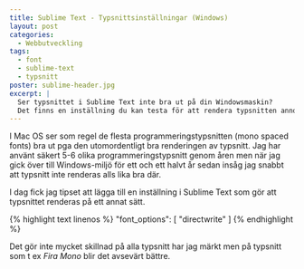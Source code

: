 ```yaml
---
title: Sublime Text - Typsnittsinställningar (Windows)
layout: post
categories:
  - Webbutveckling
tags:
  - font
  - sublime-text
  - typsnitt
poster: sublime-header.jpg
excerpt: |
  Ser typsnittet i Sublime Text inte bra ut på din Windowsmaskin?
  Det finns en inställning du kan testa för att rendera typsnitten annorlunda.
---
```


I Mac OS ser som regel de flesta programmeringstypsnitten (mono spaced fonts) bra ut pga den utomordentligt bra renderingen av typsnitt. Jag har använt säkert 5-6 olika programmeringstypsnitt genom åren men när jag gick över till Windows-miljö för ett och ett halvt år sedan insåg jag snabbt att typsnitt inte renderas alls lika bra där.

I dag fick jag tipset att lägga till en inställning i Sublime Text som gör att typsnittet renderas på ett annat sätt.

{% highlight text linenos %}
"font_options": [
  "directwrite"
]
{% endhighlight %}

Det gör inte mycket skillnad på alla typsnitt har jag märkt men på typsnitt som t ex _Fira Mono_ blir det avsevärt bättre.
